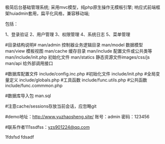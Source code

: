 极简后台基础管理系统; 采用mvc模型，纯php原生操作无模板引擎; 响应式前端框架huiadmin套用，扁平化风格，兼容移动端;

包括：

1、登录验证
2、用户管理
3、权限管理
4、系统日志
5、菜单管理

#目录结构说明#
man/admin 控制器业务逻辑目录
man/model 数据模型
man/view 模板视图
man/cache 缓存目录
man/include 配置文件或公共类等
man/include/init.php 初始化文件
man/statics 静态资源文件images/css/js
man/api 给外部调用接口

#数据库配置文件
include/config.inc.php
#初始化文件
include/init.php
#全局变量定义
include/globals.php
#工具函数
include/func.utils.php
#公共函数
include/func.commmon.php

#数据库导入包
man.sql

#注意cache/sessions存放当前会话，应忽略git

#demo地址：http://www.yuzhaosheng.site/
账号：admin 密码：123456

#联系作者111ssdfss：yzs901224@qq.com

1fdsfsd
fdsadf